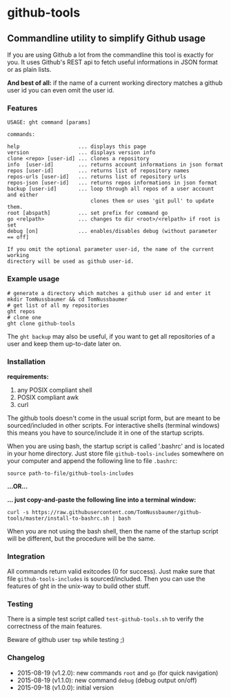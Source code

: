 # github-tools

## Commandline utility to simplify Github usage

If you are using Github a lot from the commandline this tool is exactly for you. It uses Github's REST api to fetch useful informations in JSON format or as plain lists.

**And best of all:** if the name of a current working directory matches a github user id you can even omit the user id.

### Features

```
USAGE: ght command [params]

commands:

help                   ... displays this page
version                ... displays version info
clone <repo> [user-id] ... clones a repository 
info  [user-id]        ... returns account informations in json format 
repos [user-id]        ... returns list of repository names 
repos-urls [user-id]   ... returns list of repository urls
repos-json [user-id]   ... returns repos informations in json format
backup [user-id]       ... loop through all repos of a user account and either
                           clones them or uses 'git pull' to update them.
root [abspath]         ... set prefix for command go
go <relpath>           ... changes to dir <root>/<relpath> if root is set 
debug [on]             ... enables/disables debug (without parameter == off]

If you omit the optional parameter user-id, the name of the current working 
directory will be used as github user-id.
```

### Example usage

```shell
# generate a directory which matches a github user id and enter it
mkdir TomNussbaumer && cd TomNussbaumer
# get list of all my repositories
ght repos
# clone one
ght clone github-tools
```

The ```ght backup``` may also be useful, if you want to get all repositories of a user and keep them up-to-date later on. 

### Installation

**requirements:**

  1. any POSIX compliant shell
  2. POSIX compliant awk
  3. curl

The github tools doesn't come in the usual script form, but are meant to be sourced/included in other scripts. For interactive shells (terminal windows) this means you have to source/include it in one of the startup scripts.

When you are using bash, the startup script is called '.bashrc' and is located in your home directory. Just store file `github-tools-includes` somewhere on your computer and append the following line to file `.bashrc`:

```shell
source path-to-file/github-tools-includes
```

**...OR...** 

**... just copy-and-paste the following line into a terminal window:**

```shell
curl -s https://raw.githubusercontent.com/TomNussbaumer/github-tools/master/install-to-bashrc.sh | bash
```

When you are not using the bash shell, then the name of the startup script will be different, but the procedure will be the same.

### Integration

All commands return valid exitcodes (0 for success). Just make sure that file `github-tools-includes` is sourced/included. Then you can use the features of ght in the unix-way to build other stuff.


### Testing

There is a simple test script called `test-github-tools.sh` to verify the correctness of the main features.

Beware of github user `tmp` while testing ;)


### Changelog

  * 2015-08-19 (v1.2.0): new commands `root` and `go` (for quick navigation)
  * 2015-08-19 (v1.1.0): new command `debug` (debug output on/off)
  * 2015-09-18 (v1.0.0): initial version
